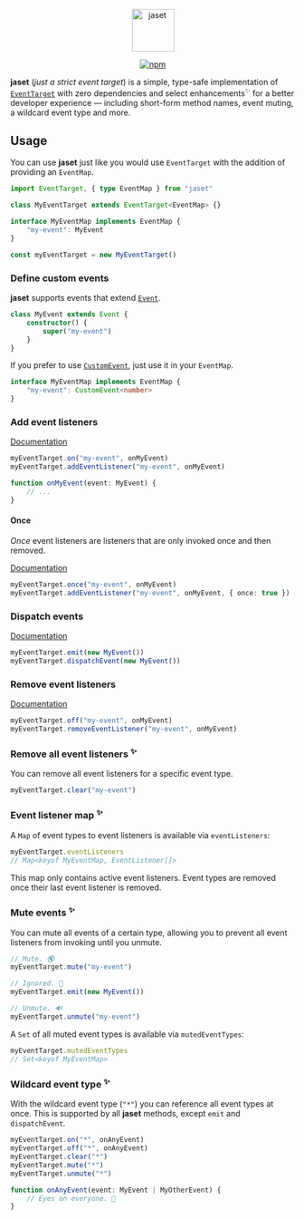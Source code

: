 <p align="center">
	<img src="https://max-herrmann.com/deploy/jaset/jaset_logo.png?0" height="75" alt="jaset">
</p>
<p align="center">
    <a href="https://www.npmjs.org/package/jaset">
    	<img src="https://img.shields.io/npm/v/jaset.svg" alt="npm">
    </a>
</p>

**jaset** (_just a strict event target_) is a simple, type-safe implementation of [`EventTarget`](https://developer.mozilla.org/en-US/docs/Web/API/EventTarget) with zero dependencies and select enhancements<sup>✨</sup> for a better developer experience — including short-form method names, event muting, a wildcard event type and more.

## Usage

You can use **jaset** just like you would use `EventTarget` with the addition of providing an `EventMap`.

```ts
import EventTarget, { type EventMap } from "jaset"

class MyEventTarget extends EventTarget<EventMap> {}

interface MyEventMap implements EventMap {
	"my-event": MyEvent
}

const myEventTarget = new MyEventTarget()
```

### Define custom events

**jaset** supports events that extend [`Event`](https://developer.mozilla.org/en-US/docs/Web/API/Event).

```ts
class MyEvent extends Event {
	constructor() {
		super("my-event")
	}
}
```

If you prefer to use [`CustomEvent`](https://developer.mozilla.org/en-US/docs/Web/API/CustomEvent), just use it in your `EventMap`.

```ts
interface MyEventMap implements EventMap {
	"my-event": CustomEvent<number>
}
```

### Add event listeners

[Documentation](https://developer.mozilla.org/en-US/docs/Web/API/EventTarget/addEventListener)

```ts
myEventTarget.on("my-event", onMyEvent)
myEventTarget.addEventListener("my-event", onMyEvent)

function onMyEvent(event: MyEvent) {
	// ...
}
```

#### Once

_Once_ event listeners are listeners that are only invoked once and then removed.

[Documentation](https://developer.mozilla.org/en-US/docs/Web/API/EventTarget/addEventListener#once)

```ts
myEventTarget.once("my-event", onMyEvent)
myEventTarget.addEventListener("my-event", onMyEvent, { once: true })
```

### Dispatch events

[Documentation](https://developer.mozilla.org/en-US/docs/Web/API/EventTarget/dispatchEvent)

```ts
myEventTarget.emit(new MyEvent())
myEventTarget.dispatchEvent(new MyEvent())
```

### Remove event listeners

[Documentation](https://developer.mozilla.org/en-US/docs/Web/API/EventTarget/removeEventListener)

```ts
myEventTarget.off("my-event", onMyEvent)
myEventTarget.removeEventListener("my-event", onMyEvent)
```

### Remove all event listeners <sup>✨</sup>

You can remove all event listeners for a specific event type.

```ts
myEventTarget.clear("my-event")
```

### Event listener map <sup>✨</sup>

A `Map` of event types to event listeners is available via `eventListeners`:

```ts
myEventTarget.eventListeners
// Map<keyof MyEventMap, EventListener[]>
```

This map only contains active event listeners. Event types are removed once their last event listener is removed.

### Mute events <sup>✨</sup>

You can mute all events of a certain type, allowing you to prevent all event listeners from invoking until you unmute.

```ts
// Mute. 🔇
myEventTarget.mute("my-event")

// Ignored. 🙈
myEventTarget.emit(new MyEvent())

// Unmute. 🔊
myEventTarget.unmute("my-event")
```

A `Set` of all muted event types is available via `mutedEventTypes`:

```ts
myEventTarget.mutedEventTypes
// Set<keyof MyEventMap>
```

### Wildcard event type <sup>✨</sup>

With the wildcard event type (`"*"`) you can reference all event types at once. This is supported by all **jaset** methods, except `emit` and `dispatchEvent`.

```ts
myEventTarget.on("*", onAnyEvent)
myEventTarget.off("*", onAnyEvent)
myEventTarget.clear("*")
myEventTarget.mute("*")
myEventTarget.unmute("*")

function onAnyEvent(event: MyEvent | MyOtherEvent) {
	// Eyes on everyone. 👀
}
```
